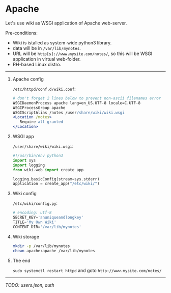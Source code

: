 # Apache

Let's use wiki as WSGI application of Apache web-server.

Pre-conditions:

- Wiki is istalled as system-wide python3 library.
- data will be in `/var/lib/mynotes`.
- URL will be `http[s]://www.mysite.com/notes/`, so this will be WSGI application in virtual web-folder.
- RH-based Linux distro.

---

1. Apache config

    `/etc/httpd/conf.d/wiki.conf`:
    ```apache
    # don't forget 2 lines below to prevent non-ascii filenames error
    WSGIDaemonProcess apache lang=en_US.UTF-8 locale=C.UTF-8
    WSGIProcessGroup apache
    WSGIScriptAlias /notes /user/share/wiki/wiki.wsgi
    <Location /notes>
       Require all granted
    </Location>
    ```

1. WSGI app

    `/user/share/wiki/wiki.wsgi`:
    ```python
    #!/usr/bin/env python3
    import sys
    import logging
    from wiki.web import create_app
    
    logging.basicConfig(stream=sys.stderr)
    application = create_app("/etc/wiki/")
    ```

1. Wiki config

    `/etc/wiki/config.py`:
    ```python
    # encoding: utf-8
    SECRET_KEY='anuniqueandlongkey'
    TITLE='My Own Wiki'
    CONTENT_DIR='/var/lib/mynotes'
    ```

1. Wiki storage
    ```bash
    mkdir -p /var/lib/mynotes
    chown apache:apache /var/lib/mynotes
    ```

1. The end

    `sudo systemctl restart httpd` and goto `http://www.mysite.com/notes/`

---
*TODO: users.json, auth*
